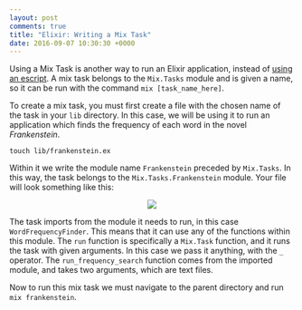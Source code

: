 ```yaml
---
layout: post
comments: true
title: "Elixir: Writing a Mix Task"
date: 2016-09-07 10:30:30 +0000
---
```


Using a Mix Task is another way to run an Elixir application, instead of [using an escript][escript_mix_post]. A mix task belongs to the `Mix.Tasks` module and is given a name, so it can be run with the command `mix [task_name_here]`.

To create a mix task, you must first create a file with the chosen name of the task in your `lib` directory. In this case, we will be using it to run an application which finds the frequency of each word in the novel <i>Frankenstein</i>.

`touch lib/frankenstein.ex`

Within it we write the module name `Frankenstein` preceded by `Mix.Tasks`. In this way, the task belongs to the `Mix.Tasks.Frankenstein` module. Your file will look something like this:

<p align="center">
<img src="../../../../../../../assets/mix_task_setup.png">
</p>

The task imports from the module it needs to run, in this case `WordFrequencyFinder`. This means that it can use any of the functions within this module. The `run` function is specifically a `Mix.Task` function, and it runs the task with given arguments. In this case we pass it anything, with the `_` operator. The `run_frequency_search` function comes from the imported module, and takes two arguments, which are text files.

Now to run this mix task we must navigate to the parent directory and run `mix frankenstein`.


[escript_mix_post]:http://daisymolving.github.io/2016/08/08/running-an-elixir-file-with-mix.html
